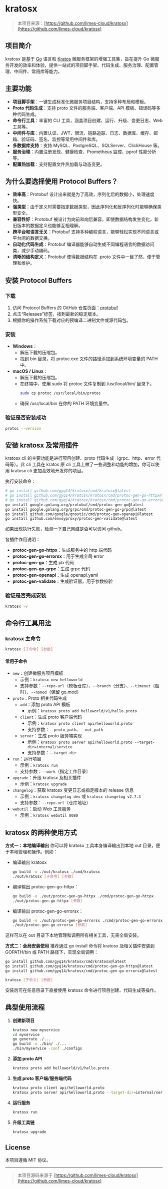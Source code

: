 # kratosx

> 本项目来源：[https://github.com/limes-cloud/kratosx](https://github.com/limes-cloud/kratosx)

## 项目简介

kratosx 是基于 [Go](https://golang.org/) 语言和 [Kratos](https://go-kratos.dev/) 微服务框架的增强工具集，旨在提升 Go 微服务开发的效率和体验，提供一站式的项目脚手架、代码生成、服务治理、配置管理、中间件、常用库等能力。

## 主要功能

- **项目脚手架**：一键生成标准化微服务项目结构，支持多种布局和模板。
- **Proto 代码生成**：支持 proto 文件的服务端、客户端、API 模板、错误码等多种代码生成。
- **命令行工具**：丰富的 CLI 工具，涵盖项目创建、运行、升级、变更日志、Web 工具等。
- **中间件与库**：内置认证、JWT、限流、链路追踪、日志、数据库、缓存、邮箱、验证码、签名、监控等常用中间件和库。
- **多数据库支持**：支持 MySQL、PostgreSQL、SQLServer、ClickHouse 等。
- **服务治理**：内置注册发现、健康检查、Prometheus 监控、pprof 性能分析等。
- **配置热加载**：支持配置文件热加载与动态变更。

## 为什么要选择使用 Protocol Buffers？

- **效率高**：Protobuf 设计出来就是为了高效，序列化后的数据小，处理速度快。
- **强类型**：由于定义时需要指定数据类型，因此序列化和反序列化时能够确保类型安全。
- **兼容性好**：Protobuf 被设计为向前和向后兼容，即使数据结构发生变化，新旧版本的数据定义也能够互相理解。
- **跨平台和语言无关**：Protobuf 支持多种编程语言，能够轻松实现不同语言或平台间的数据交换。
- **自动化代码生成**：Protobuf 编译器能够自动生成不同编程语言的数据访问类，减少手动编码。
- **清晰的结构定义**：Protobuf 使得数据结构在 .proto 文件中一目了然，便于管理和维护。

## 安装 Protocol Buffers

### 下载
1. 访问 Protocol Buffers 的 GitHub 仓库页面：[protobuf](https://github.com/protocolbuffers/protobuf)
2. 点击“Releases”标签，找到最新的稳定版本。
3. 根据你的操作系统下载对应的预编译二进制文件或源代码包。


### 安装
- **Windows**：
  - 解压下载的压缩包。
  - 找到 bin 目录，将 protoc.exe 文件的路径添加到系统环境变量的 PATH 中。
- **macOS / Linux**：
  - 解压下载的压缩包。
  - 在终端中，使用 sudo 将 protoc 文件复制到 /usr/local/bin/ 目录下。
    ```bash
    sudo cp protoc /usr/local/bin/protoc
    ```
  - 确保 /usr/local/bin 在你的 PATH 环境变量中。

### 验证是否安装成功
```bash
protoc --version
```

## 安装 kratosx 及常用插件

kratosx cli 的主要功能是进行项目创建、proto 代码生成（grpc、http、error 代码等）。此 cli 工具在 kratos 原 cli 工具上做了一些调整和功能的增加，你可以使用 kratosx cli 更加高效地开发你的项目。

执行安装命令：
```bash
# go install github.com/gyq14/kratosx/cmd/kratosx@latest 
# go install github.com/gyq14/kratosx/kratosx/cmd/protoc-gen-go-httpx@latest 
# go install github.com/gyq14/kratosx/kratosx/cmd/protoc-gen-go-errorsx@latest 
go install google.golang.org/protobuf/cmd/protoc-gen-go@latest 
go install google.golang.org/grpc/cmd/protoc-gen-go-grpc@latest 
go install github.com/google/gnostic/cmd/protoc-gen-openapi@latest 
go install github.com/envoyproxy/protoc-gen-validate@latest
```

如果出现执行失败，检测一下自己网络是否可以访问 github。

各插件作用说明：
- **protoc-gen-go-httpx**：生成服务中的 http 端代码
- **protoc-gen-go-errorsx**：用于生成全局 error
- **protoc-gen-go**：生成 pb 代码
- **protoc-gen-go-grpc**：生成 grpc 代码
- **protoc-gen-openapi**：生成 openapi.yaml
- **protoc-gen-validate**：生成验证器，用于参数校验

### 验证是否完成安装
```bash
kratosx -v
```

## 命令行工具用法

### kratosx 主命令

```bash
kratosx [子命令] [参数]
```

#### 常用子命令

- `new`：创建微服务项目模板
  - 示例：`kratosx new helloworld`
  - 支持参数：`--repo-url`（模板仓库）、`--branch`（分支）、`--timeout`（超时）、`--nomod`（保留 go.mod）
- `proto`：Proto 相关代码生成
  - `add`：添加 proto API 模板
    - 示例：`kratosx proto add helloworld/v1/hello.proto`
  - `client`：生成 proto 客户端代码
    - 示例：`kratosx proto client api/helloworld.proto`
    - 支持参数：`--proto_path`、`--out_path`
  - `server`：生成 proto 服务端实现
    - 示例：`kratosx proto server api/helloworld.proto --target-dir=internal/service`
    - 支持参数：`--target-dir`
- `run`：运行项目
  - 示例：`kratosx run`
  - 支持参数：`--work`（指定工作目录）
- `upgrade`：升级 kratosx 及相关插件
  - 示例：`kratosx upgrade`
- `changelog`：获取 kratosx 变更日志或指定版本的 release 信息
  - 示例：`kratosx changelog dev` 或 `kratosx changelog v2.7.3`
  - 支持参数：`--repo-url`（仓库地址）
- `webutil`：启动 Web 工具服务
  - 示例：`kratosx webutil 8080`

## kratosx 的两种使用方式

**方式一：本地编译输出**
你可以将 kratosx 工具本身编译输出到本地 out 目录，便于本地管理和操作。例如：
- 编译输出 kratosx
  ```bash
  go build -o ./out/kratosx ./cmd/kratosx
  ./out/kratosx [子命令] [参数]
  ```
- 编译输出 protoc-gen-go-httpx：
  ```bash
  go build -o ./out/protoc-gen-go-httpx ./cmd/protoc-gen-go-httpx
  ./out/protoc-gen-go-httpx [参数]
  ```
- 编译输出 protoc-gen-go-errorsx：
  ```bash
  go build -o ./out/protoc-gen-go-errorsx ./cmd/protoc-gen-go-errorsx
  ./out/protoc-gen-go-errorsx [参数]
  ```
这样可以在 out 目录下本地管理和调用所有相关工具，无需全局安装。

**方式二：全局安装使用**
推荐通过 go install 命令将 kratosx 及相关插件安装到 GOPATH/bin 或 PATH 路径下，实现全局调用：
```bash
go install github.com/gyq14/kratosx/cmd/kratosx@latest
go install github.com/gyq14/kratosx/cmd/protoc-gen-go-httpx@latest
go install github.com/gyq14/kratosx/cmd/protoc-gen-go-errorsx@latest

kratosx [子命令] [参数]
```
安装后可在任意目录下直接使用 kratosx 命令进行项目创建、代码生成等操作。

## 典型使用流程

1. **创建新项目**
   ```bash
   kratosx new myservice
   cd myservice
   go generate ./...
   go build -o ./bin/ ./...
   ./bin/myservice -conf ./configs
   ```

2. **添加 proto API**
   ```bash
   kratosx proto add helloworld/v1/hello.proto
   ```
3. **生成 proto 客户端/服务端代码**
   ```bash
   kratosx proto client api/helloworld.proto
   kratosx proto server api/helloworld.proto --target-dir=internal/service
   ```
4. **运行服务**
   ```bash
   kratosx run
   ```
5. **升级工具链**
   ```bash
   kratosx upgrade
   ```


## License

本项目遵循 MIT 协议。

---

> 本项目源码来源于 [https://github.com/limes-cloud/kratosx](https://github.com/limes-cloud/kratosx)
